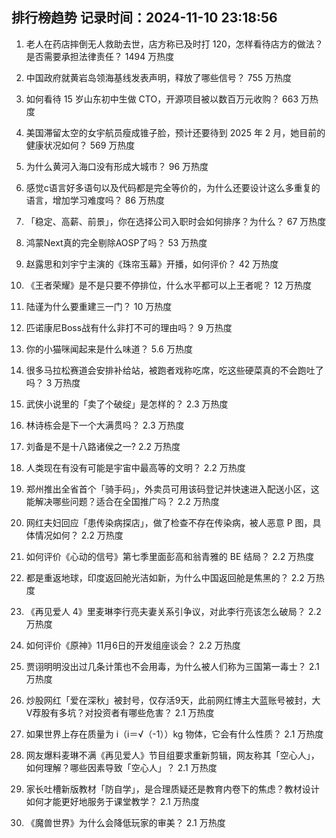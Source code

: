 
## 排行榜趋势 记录时间：2024-11-10 23:18:56
  
  1. 老人在药店摔倒无人救助去世，店方称已及时打 120，怎样看待店方的做法？是否需要承担法律责任？ 1494 万热度
    
  2. 中国政府就黄岩岛领海基线发表声明，释放了哪些信号？ 755 万热度
    
  3. 如何看待 15 岁山东初中生做 CTO，开源项目被以数百万元收购？ 663 万热度
    
  4. 美国滞留太空的女宇航员瘦成锥子脸，预计还要待到 2025 年 2 月，她目前的健康状况如何？ 569 万热度
    
  5. 为什么黄河入海口没有形成大城市？ 96 万热度
    
  6. 感觉c语言好多语句以及代码都是完全等价的，为什么还要设计这么多重复的语言，增加学习难度吗？ 86 万热度
    
  7. 「稳定、高薪、前景」，你在选择公司入职时会如何排序？为什么？ 67 万热度
    
  8. 鸿蒙Next真的完全剔除AOSP了吗？ 53 万热度
    
  9. 赵露思和刘宇宁主演的《珠帘玉幕》开播，如何评价？ 42 万热度
    
  10. 《王者荣耀》是不是只要不停排位，什么水平都可以上王者呢？ 12 万热度
    
  11. 陆谨为什么要重建三一门？ 10 万热度
    
  12. 匹诺康尼Boss战有什么非打不可的理由吗？ 9 万热度
    
  13. 你的小猫咪闻起来是什么味道？ 5.6 万热度
    
  14. 很多马拉松赛道会安排补给站，被跑者戏称吃席，吃这些硬菜真的不会跑吐了吗？ 3 万热度
    
  15. 武侠小说里的「卖了个破绽」是怎样的？ 2.3 万热度
    
  16. 林诗栋会是下一个大满贯吗？ 2.3 万热度
    
  17. 刘备是不是十八路诸侯之一? 2.2 万热度
    
  18. 人类现在有没有可能是宇宙中最高等的文明？ 2.2 万热度
    
  19. 郑州推出全省首个「骑手码」，外卖员可用该码登记并快速进入配送小区，这能解决哪些问题？适合在全国推广吗？ 2.2 万热度
    
  20. 网红夫妇回应「患传染病探店」，做了检查不存在传染病，被人恶意 P 图，具体情况如何？ 2.2 万热度
    
  21. 如何评价《心动的信号》第七季里面彭高和翁青雅的 BE 结局？ 2.2 万热度
    
  22. 都是重返地球，印度返回舱光洁如新，为什么中国返回舱是焦黑的？ 2.2 万热度
    
  23. 《再见爱人 4》里麦琳李行亮夫妻关系引争议，对此李行亮该怎么破局？ 2.2 万热度
    
  24. 如何评价《原神》11月6日的开发组座谈会？ 2.2 万热度
    
  25. 贾诩明明没出过几条计策也不会用毒，为什么被人们称为三国第一毒士？ 2.1 万热度
    
  26. 炒股网红「爱在深秋」被封号，仅存活9天，此前网红博主大蓝账号被封，大V荐股有多坑？对投资者有哪些危害？ 2.1 万热度
    
  27. 如果世界上存在质量为  i（i＝√（-1））kg 物体，它会有什么性质？ 2.1 万热度
    
  28. 网友爆料麦琳不满《再见爱人》节目组要求重新剪辑，网友称其「空心人」，如何理解？哪些因素导致「空心人」？ 2.1 万热度
    
  29. 家长吐槽新版教材「防自学」，是合理质疑还是教育内卷下的焦虑？教材设计如何才能更好地服务于课堂教学？ 2.1 万热度
    
  30. 《魔兽世界》为什么会降低玩家的审美？ 2.1 万热度
    